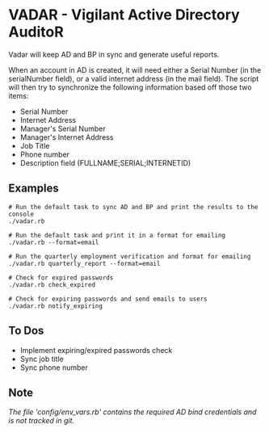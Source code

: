 VADAR - Vigilant Active Directory AuditoR
=========================================

Vadar will keep AD and BP in sync and generate useful reports.

When an account in AD is created, it will need either a Serial Number (in the serialNumber field), or a valid internet address (in the mail field).  The script will then try to synchronize the following information based off those two items:

- Serial Number
- Internet Address
- Manager's Serial Number
- Manager's Internet Address
- Job Title
- Phone number
- Description field (FULLNAME;SERIAL;INTERNETID)

Examples
--------

	# Run the default task to sync AD and BP and print the results to the console
    ./vadar.rb

    # Run the default task and print it in a format for emailing
    ./vadar.rb --format=email

    # Run the quarterly employment verification and format for emailing
    ./vadar.rb quarterly_report --format=email

    # Check for expired passwords
    ./vadar.rb check_expired

    # Check for expiring passwords and send emails to users
    ./vadar.rb notify_expiring

To Dos
------

- Implement expiring/expired passwords check
- Sync job title
- Sync phone number

Note
----

_The file 'config/env_vars.rb' contains the required AD bind credentials and is not tracked in git._
